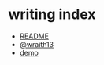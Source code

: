 # writing index

- [README](?README.md)
- [@wraith13](?wraith13.md)
- [demo](?demo.md)

<!--[TITLE] writing index -->
<!--[FAVICON] https://github.com/wraith13.png -->
<!--[THEME] theme/default.css -->
<!--[REMARK-CONFIG]
{
    "ratio": "16:9",
    "slideNumberFormat": ""
}
-->

